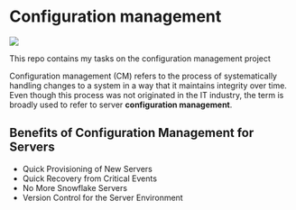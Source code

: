 <!DOCTYPE html>
<html lang="en">
<head>
    <h1>Configuration management</h1>
    <img src="https://community-cdn-digitalocean-com.global.ssl.fastly.net/Kskg37qnPTwy2USC5b8721io">
</head>
<body>
    <p>This repo contains my tasks on the configuration management project</p>
    <p>Configuration management (CM) refers to the process of systematically handling changes to a system in a way that it maintains integrity over time. Even though this process was not originated in the IT industry, the term is broadly used to refer to server <strong>configuration management</strong>.</p>
    <section>
        <h2>Benefits of Configuration Management for Servers</h2>
        <ul>
            <li>Quick Provisioning of New Servers</li>
            <li>Quick Recovery from Critical Events</li>
            <li>No More Snowflake Servers</li>
            <li>Version Control for the Server Environment</li>
        </ul>
    </section>
</body>
</html>
